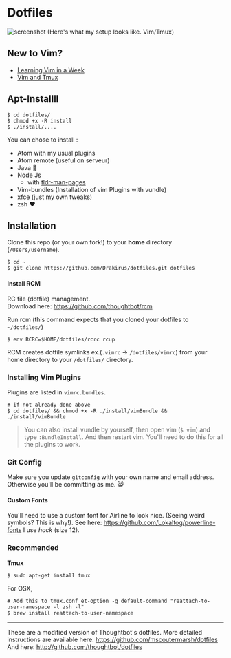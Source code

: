 Dotfiles
===================
![screenshot](https://github.com/mscoutermarsh/dotfiles/blob/master/screenshot.png)
(Here's what my setup looks like. Vim/Tmux)

## New to Vim?
+ [Learning Vim in a Week](https://mikecoutermarsh.com/boston-vim-learning-vim-in-a-week/)
+ [Vim and Tmux](https://www.youtube.com/watch?v=5r6yzFEXaj)

## Apt-Installll
```
$ cd dotfiles/
$ chmod +x -R install
$ ./install/....
```
You can chose to install :
* Atom with my usual plugins
* Atom remote (useful on serveur)
* Java :grimacing:
* Node Js
   * with [tldr-man-pages](https://github.com/tldr-pages/tldr)
* Vim-bundles (Installation of vim Plugins with vundle)
* xfce (just my own tweaks)
* zsh :heart:

## Installation

Clone this repo (or your own fork!) to your **home** directory (`/Users/username`).

```
$ cd ~
$ git clone https://github.com/Drakirus/dotfiles.git dotfiles
```
#### Install RCM

RC file (dotfile) management.  
Download here: https://github.com/thoughtbot/rcm

Run rcm (this command expects that you cloned your dotfiles to `~/dotfiles/`)
```
$ env RCRC=$HOME/dotfiles/rcrc rcup
```
RCM creates dotfile symlinks ex.(`.vimrc` -> `/dotfiles/vimrc`) from your home directory to your `/dotfiles/` directory.

### Installing Vim Plugins
Plugins are listed in `vimrc.bundles`.
```
# if not already done above
$ cd dotfiles/ && chmod +x -R ./install/vimBundle && ./install/vimBundle
```
> You can also install vundle by yourself, then open vim (`$ vim`) and type `:BundleInstall`. And then restart vim. You'll need to do this for all the plugins to work.

### Git Config
Make sure you update ```gitconfig``` with your own name and email address. Otherwise you'll be committing as me. :smile_cat:

#### Custom Fonts
You'll need to use a custom font for Airline to look nice. (Seeing weird symbols? This is why!). See here: https://github.com/Lokaltog/powerline-fonts
I use *hack* (size 12).

### Recommended

**Tmux**
```
$ sudo apt-get install tmux
```

For OSX,
```
# Add this to tmux.conf et-option -g default-command "reattach-to-user-namespace -l zsh -l"
$ brew install reattach-to-user-namespace
```
---
These are a modified version of Thoughtbot's dotfiles.
More detailed instructions are available here: https://github.com/mscoutermarsh/dotfiles
And here: http://github.com/thoughtbot/dotfiles
